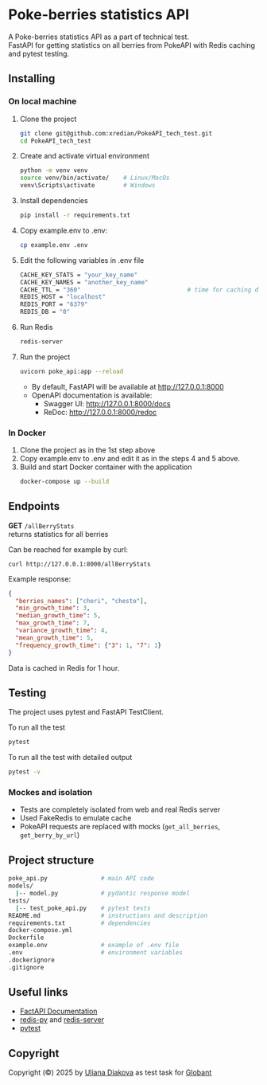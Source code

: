 # Poke-berries statistics API
A Poke-berries statistics API as a part of technical test.\
FastAPI for getting statistics on all berries from PokeAPI with Redis caching and pytest testing.

## Installing

### On local machine
1. Clone the project
    ```bash
    git clone git@github.com:xredian/PokeAPI_tech_test.git
    cd PokeAPI_tech_test
    ```
2. Create and activate virtual environment
    ```bash
    python -m venv venv
    source venv/bin/activate/    # Linux/MacOs
    venv\Scripts\activate        # Windows
    ```
3. Install dependencies
    ```bash
    pip install -r requirements.txt
    ```
4. Copy example.env to .env:
    ```bash
    cp example.env .env
    ```
5. Edit the following variables in .env file
    ```bash
    CACHE_KEY_STATS = "your_key_name"
    CACHE_KEY_NAMES = "another_key_name"
    CACHE_TTL = "360"                              # time for caching data in Redis, 360 = 1 hour, can be changed
    REDIS_HOST = "localhost"
    REDIS_PORT = "6379"
    REDIS_DB = "0"
    ```
6. Run Redis
    ```bash
    redis-server
    ```

7. Run the project
    ```bash
    uvicorn poke_api:app --reload
    ```
   * By default, FastAPI will be available at http://127.0.0.1:8000
   * OpenAPI documentation is available:
     - Swagger UI: http://127.0.0.1:8000/docs
     - ReDoc: http://127.0.0.1:8000/redoc

### In Docker
1. Clone the project as in the 1st step above
2. Copy example.env to .env and edit it as in the steps 4 and 5 above.
3. Build and start Docker container with the application
    ```bash
    docker-compose up --build
    ```

## Endpoints

**GET** ```/allBerryStats``` \
returns statistics for all berries

Can be reached for example by curl:
```curl
curl http://127.0.0.1:8000/allBerryStats
```

Example response:
```json
{
  "berries_names": ["cheri", "chesto"],
  "min_growth_time": 3,
  "median_growth_time": 5,
  "max_growth_time": 7,
  "variance_growth_time": 4,
  "mean_growth_time": 5,
  "frequency_growth_time": {"3": 1, "7": 1}
}
```
Data is cached in Redis for 1 hour.

## Testing
The project uses pytest and FastAPI TestClient.

To run all the test
```bash
pytest
```
To run all the test with detailed output
```bash
pytest -v
```
### Mockes and isolation
* Tests are completely isolated from web and real Redis server
* Used FakeRedis to emulate cache 
* PokeAPI requests are replaced with mocks (```get_all_berries```, ```get_berry_by_url```)

## Project structure
```bash
poke_api.py               # main API code
models/
  |-- model.py            # pydantic response model
tests/
  |-- test_poke_api.py    # pytest tests
README.md                 # instructions and description
requirements.txt          # dependencies
docker-compose.yml
Dockerfile
example.env               # example of .env file
.env                      # environment variables
.dockerignore
.gitignore
```

## Useful links
* [FactAPI Documentation](https://fastapi.tiangolo.com/)
* [redis-py](https://redis.io/docs/latest/develop/clients/redis-py/) and [redis-server](https://redis.io/docs/latest/operate/oss_and_stack/install/archive/install-redis/)
* [pytest](https://docs.pytest.org/en/stable/)

## Copyright
Copyright (©) 2025 by [Uliana Diakova](https://github.com/xredian) as test task for [Globant](https://www.globant.com/)
